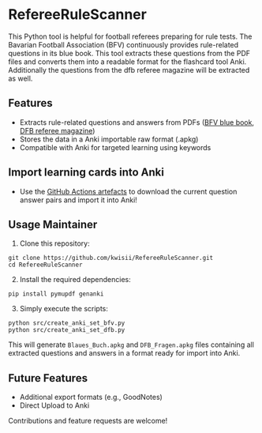 # RefereeRuleScanner

This Python tool is helpful for football referees preparing for rule tests.
The Bavarian Football Association (BFV) continuously provides rule-related questions in its blue book.
This tool extracts these questions from the PDF files and converts them into a readable format for the flashcard tool Anki.
Additionally the questions from the dfb referee magazine will be extracted as well.

## Features

- Extracts rule-related questions and answers from PDFs ([BFV blue book](https://www.bfv.de/spielbetrieb-verbandsleben/schiedsrichter/schiedsrichter-regelwerk), [DFB referee magazine](https://www.dfb.de/training-service/schiedsrichterin/aktiver-schiedsrichter/schiedsrichter-zeitung))
- Stores the data in a Anki importable raw format (.apkg)
- Compatible with Anki for targeted learning using keywords

## Import learning cards into Anki

- Use the [GitHub Actions artefacts](https://github.com/kwisii/regelfragen/actions) to download the current question answer pairs and import it into Anki!

## Usage Maintainer

1. Clone this repository:
```
git clone https://github.com/kwisii/RefereeRuleScanner.git
cd RefereeRuleScanner
```

2. Install the required dependencies:
```
pip install pymupdf genanki
```

3. Simply execute the scripts:
```
python src/create_anki_set_bfv.py
python src/create_anki_set_dfb.py
```

This will generate ```Blaues_Buch.apkg``` and ```DFB_Fragen.apkg``` files containing all extracted questions and answers in a format ready for import into Anki.

## Future Features

- Additional export formats (e.g., GoodNotes)
- Direct Upload to Anki

Contributions and feature requests are welcome!